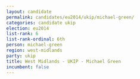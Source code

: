 ```yaml
---
layout: candidate
permalink: candidates/eu2014/ukip/michael-green/
categories: candidate ukip
election: eu2014
list-rank: 6
list-rank-ordinal: 6th
person: michael-green
region: west-midlands
party: ukip
title: West Midlands - UKIP - Michael Green
incumbent: false
---
```

